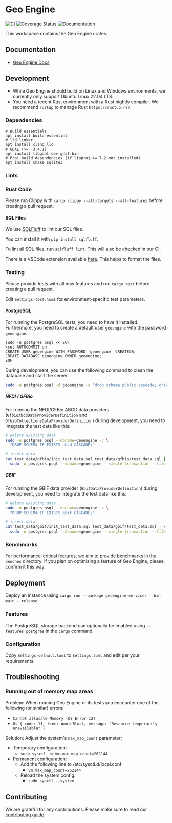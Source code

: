 # Geo Engine

[![CI](https://github.com/geo-engine/geoengine/actions/workflows/ci.yml/badge.svg?event=merge_group)](https://github.com/geo-engine/geoengine/actions/workflows/ci.yml?query=event%3Amerge_group)
[![Coverage Status](https://coveralls.io/repos/github/geo-engine/geoengine/badge.svg?branch=main)](https://coveralls.io/github/geo-engine/geoengine?branch=main)
[![Documentation](https://img.shields.io/badge/documentation-docs.geoengine.io-blue)](https://docs.geoengine.io/)

This workspace contains the Geo Engine crates.

## Documentation

- [Geo Engine Docs](https://docs.geoengine.io/)

## Development

- While Geo Engine should build on Linux and Windows environments, we currently only support Ubuntu Linux 22.04 LTS.
- You need a recent Rust environment with a Rust nightly compiler. We recommend `rustup` to manage Rust `https://rustup.rs/`.

### Dependencies

```
# Build essentials
apt install build-essential
# lld linker
apt install clang lld
# GDAL (>=  3.4.1)
apt install libgdal-dev gdal-bin
# Proj build dependencies (if libproj >= 7.2 not installed)
apt install cmake sqlite3
```

### Lints

### Rust Code

Please run Clippy with
`cargo clippy --all-targets --all-features`
before creating a pull request.

#### SQL Files

We use [SQLFluff](https://sqlfluff.com/) to lint our SQL files.

You can install it with `pip install sqlfluff`.

To lint all SQL files, run `sqlfluff lint`.
This will also be checked in our CI.

There is a VSCode extension available [here](https://marketplace.visualstudio.com/items?itemName=dorzey.vscode-sqlfluff).
This helps to format the files.

### Testing

Please provide tests with all new features and run
`cargo test`
before creating a pull request.

Edit `Settings-test.toml` for environment-specific test parameters.

#### PostgreSQL

For running the PostgreSQL tests, you need to have it installed.
Furthermore, you need to create a default user `geoengine` with the password `geoengine`.

```
sudo -u postgres psql << EOF
\set AUTOCOMMIT on
CREATE USER geoengine WITH PASSWORD 'geoengine' CREATEDB;
CREATE DATABASE geoengine OWNER geoengine;
EOF
```

During development, you can use the following command to clean the database and start the server.

```bash
sudo -u postgres psql -d geoengine -c "drop schema public cascade; create schema public authorization geoengine; create extension postgis;" && cargo run --features pro
```

##### NFDI / GFBio

For running the NFDI/GFBio ABCD data providers (`GfbioAbcdDataProviderDefinition` and `GfbioCollectionsDataProviderDefinition`) during development, you need to integrate the test data like this:

```bash
# delete existing data
sudo -u postgres psql --dbname=geoengine -c \
  "DROP SCHEMA IF EXISTS abcd CASCADE;"

# insert data
cat test_data/gfbio/init_test_data.sql test_data/gfbio/test_data.sql | \
  sudo -u postgres psql --dbname=geoengine --single-transaction --file -
```

##### GBIF

For running the GBIF data provider (`GbifDataProviderDefinition`) during development, you need to integrate the test data like this:

```bash
# delete existing data
sudo -u postgres psql --dbname=geoengine -c \
  "DROP SCHEMA IF EXISTS gbif CASCADE;"

# insert data
cat test_data/gbif/init_test_data.sql test_data/gbif/test_data.sql | \
  sudo -u postgres psql --dbname=geoengine --single-transaction --file -
```

### Benchmarks

For performance-critical features, we aim to provide benchmarks in the `benches` directory.
If you plan on optimizing a feature of Geo Engine, please confirm it this way.

## Deployment

Deploy an instance using `cargo run --package geoengine-services --bin main --release`.

### Features

The PostgreSQL storage backend can optionally be enabled using `--features postgres` in the `cargo` command.

### Configuration

Copy `Settings-default.toml` to `Settings.toml` and edit per your requirements.

## Troubleshooting

### Running out of memory map areas

Problem: When running Geo Engine or its tests you encounter one of the following (or similar) errors:

- `Cannot allocate Memory (OS Error 12)`
- `Os { code: 11, kind: WouldBlock, message: "Resource temporarily unavailable" }`

Solution: Adjust the system's `max_map_count` parameter:

- Temporary configuration:
  - `sudo sysctl -w vm.max_map_count=262144`
- Permanent configuration:
  - Add the following line to /etc/sysctl.d/local.conf
    - `vm.max_map_count=262144`
  - Reload the system config:
    - `sudo sysctl --system`

## Contributing

We are grateful for any contributions.
Please make sure to read our [contributing guide](CONTRIBUTING.md).

